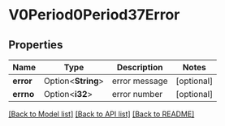 # V0Period0Period37Error

## Properties

Name | Type | Description | Notes
------------ | ------------- | ------------- | -------------
**error** | Option<**String**> | error message | [optional]
**errno** | Option<**i32**> | error number | [optional]

[[Back to Model list]](../README.md#documentation-for-models) [[Back to API list]](../README.md#documentation-for-api-endpoints) [[Back to README]](../README.md)


